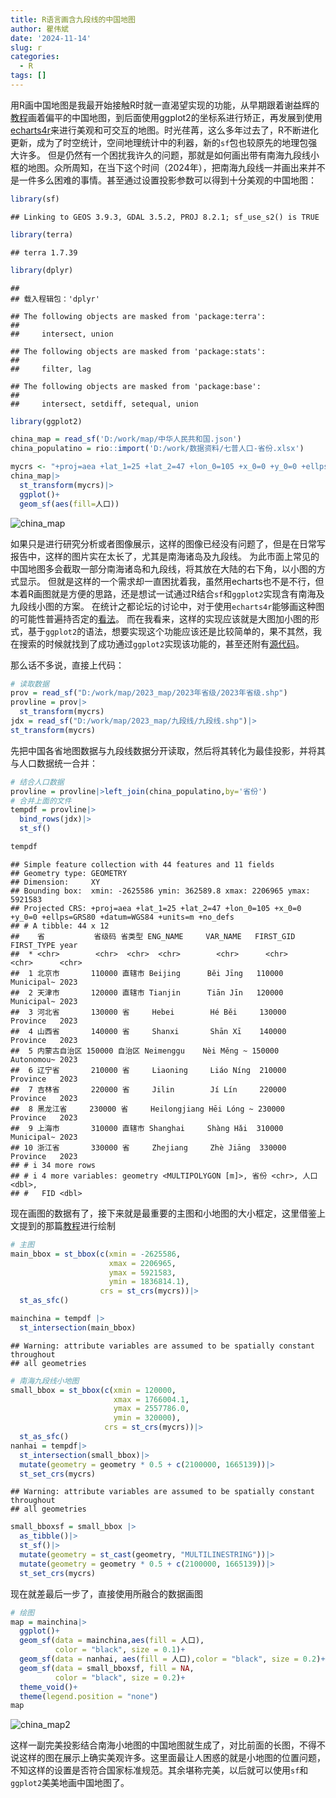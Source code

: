 ```yaml
---
title: R语言画含九段线的中国地图
author: 瞿伟斌
date: '2024-11-14'
slug: r
categories:
  - R
tags: []
---
```


用R画中国地图是我最开始接触R时就一直渴望实现的功能，从早期跟着谢益辉的[教程](https://yihui.org/cn/2007/09/china-map-at-province-level/)画着偏平的中国地图，到后面使用ggplot2的坐标系进行矫正，再发展到使用[echarts4r](https://cosx.org/2021/12/introduction-to-echarts4r/)来进行美观和可交互的地图。时光荏苒，这么多年过去了，R不断进化更新，成为了时空统计，空间地理统计中的利器，新的`sf`包也较原先的地理包强大许多。
但是仍然有一个困扰我许久的问题，那就是如何画出带有南海九段线小框的地图。众所周知，在当下这个时间（2024年），把南海九段线一并画出来并不是一件多么困难的事情。甚至通过设置投影参数可以得到十分美观的中国地图：

```r
library(sf)
```

```
## Linking to GEOS 3.9.3, GDAL 3.5.2, PROJ 8.2.1; sf_use_s2() is TRUE
```

```r
library(terra)
```

```
## terra 1.7.39
```

```r
library(dplyr)
```

```
## 
## 载入程辑包：'dplyr'
```

```
## The following objects are masked from 'package:terra':
## 
##     intersect, union
```

```
## The following objects are masked from 'package:stats':
## 
##     filter, lag
```

```
## The following objects are masked from 'package:base':
## 
##     intersect, setdiff, setequal, union
```

```r
library(ggplot2)

china_map = read_sf('D:/work/map/中华人民共和国.json')
china_populatino = rio::import('D:/work/数据资料/七普人口-省份.xlsx')
```

```r
mycrs <- "+proj=aea +lat_1=25 +lat_2=47 +lon_0=105 +x_0=0 +y_0=0 +ellps=GRS80 +datum=WGS84 +units=m +no_defs" # mycrs设定为最佳Albers投影参数
china_map|>
  st_transform(mycrs)|>
  ggplot()+
  geom_sf(aes(fill=人口))
```

![china_map](https://image-home-qwb.oss-cn-shanghai.aliyuncs.com/image/unnamed-chunk-3-1.png)

如果只是进行研究分析或者图像展示，这样的图像已经没有问题了，但是在日常写报告中，这样的图片实在太长了，尤其是南海诸岛及九段线。
为此市面上常见的中国地图多会截取一部分南海诸岛和九段线，将其放在大陆的右下角，以小图的方式显示。
但就是这样的一个需求却一直困扰着我，虽然用echarts也不是不行，但本着R画图就是方便的思路，还是想试一试通过R结合`sf`和`ggplot2`实现含有南海及九段线小图的方案。
在统计之都论坛的讨论中，对于使用`echarts4r`能够画这种图的可能性普遍持否定的[看法](https://d.cosx.org/d/422867-echarts4r)。
而在我看来，这样的实现应该就是大图加小图的形式，基于`ggplot2`的语法，想要实现这个功能应该还是比较简单的，果不其然，我在搜索的时候就找到了成功通过`ggplot2`实现该功能的，甚至还附有[源代码](https://rstata.duanshu.com/#/course/377485bd8d2b44eda8caa017a71dc5be)。

那么话不多说，直接上代码：

```r
# 读取数据
prov = read_sf("D:/work/map/2023_map/2023年省级/2023年省级.shp")
provline = prov|>
  st_transform(mycrs)
jdx = read_sf("D:/work/map/2023_map/九段线/九段线.shp")|>
st_transform(mycrs)
```

先把中国各省地图数据与九段线数据分开读取，然后将其转化为最佳投影，并将其与人口数据统一合并：

```r
# 结合人口数据
provline = provline|>left_join(china_populatino,by='省份')
# 合并上面的文件
tempdf = provline|>
  bind_rows(jdx)|>
  st_sf()

tempdf
```

```
## Simple feature collection with 44 features and 11 fields
## Geometry type: GEOMETRY
## Dimension:     XY
## Bounding box:  xmin: -2625586 ymin: 362589.8 xmax: 2206965 ymax: 5921583
## Projected CRS: +proj=aea +lat_1=25 +lat_2=47 +lon_0=105 +x_0=0 +y_0=0 +ellps=GRS80 +datum=WGS84 +units=m +no_defs
## # A tibble: 44 x 12
##    省           省级码 省类型 ENG_NAME     VAR_NAME   FIRST_GID FIRST_TYPE year 
##  * <chr>        <chr>  <chr>  <chr>        <chr>      <chr>     <chr>      <chr>
##  1 北京市       110000 直辖市 Beijing      Běi Jīng   110000    Municipal~ 2023 
##  2 天津市       120000 直辖市 Tianjin      Tiān Jīn   120000    Municipal~ 2023 
##  3 河北省       130000 省     Hebei        Hé Běi     130000    Province   2023 
##  4 山西省       140000 省     Shanxi       Shān Xī    140000    Province   2023 
##  5 内蒙古自治区 150000 自治区 Neimenggu    Nèi Měng ~ 150000    Autonomou~ 2023 
##  6 辽宁省       210000 省     Liaoning     Liáo Níng  210000    Province   2023 
##  7 吉林省       220000 省     Jilin        Jí Lín     220000    Province   2023 
##  8 黑龙江省     230000 省     Heilongjiang Hēi Lóng ~ 230000    Province   2023 
##  9 上海市       310000 直辖市 Shanghai     Shàng Hǎi  310000    Municipal~ 2023 
## 10 浙江省       330000 省     Zhejiang     Zhè Jiāng  330000    Province   2023 
## # i 34 more rows
## # i 4 more variables: geometry <MULTIPOLYGON [m]>, 省份 <chr>, 人口 <dbl>,
## #   FID <dbl>
```

现在画图的数据有了，接下来就是最重要的主图和小地图的大小框定，这里借鉴上文提到的那篇[教程](https://rstata.duanshu.com/#/course/377485bd8d2b44eda8caa017a71dc5be)进行绘制

```r
# 主图
main_bbox = st_bbox(c(xmin = -2625586,
                      xmax = 2206965, 
                      ymax = 5921583,
                      ymin = 1836814.1),
                    crs = st_crs(mycrs))|>
  st_as_sfc()

mainchina = tempdf |>
  st_intersection(main_bbox)
```

```
## Warning: attribute variables are assumed to be spatially constant throughout
## all geometries
```

```r
# 南海九段线小地图
small_bbox = st_bbox(c(xmin = 120000,
                       xmax = 1766004.1,
                       ymax = 2557786.0,
                       ymin = 320000),
                     crs = st_crs(mycrs))|>
  st_as_sfc()
nanhai = tempdf|> 
  st_intersection(small_bbox)|>
  mutate(geometry = geometry * 0.5 + c(2100000, 1665139))|>
  st_set_crs(mycrs)
```

```
## Warning: attribute variables are assumed to be spatially constant throughout
## all geometries
```

```r
small_bboxsf = small_bbox |>
  as_tibble()|> 
  st_sf()|> 
  mutate(geometry = st_cast(geometry, "MULTILINESTRING"))|>
  mutate(geometry = geometry * 0.5 + c(2100000, 1665139))|>
  st_set_crs(mycrs)
```

现在就差最后一步了，直接使用所融合的数据画图

```r
# 绘图
map = mainchina|>
  ggplot()+ 
  geom_sf(data = mainchina,aes(fill = 人口),
          color = "black", size = 0.1)+ 
  geom_sf(data = nanhai, aes(fill = 人口),color = "black", size = 0.2)+
  geom_sf(data = small_bboxsf, fill = NA,
          color = "black", size = 0.2)+
  theme_void()+
  theme(legend.position = "none")
map
```

![china_map2](https://image-home-qwb.oss-cn-shanghai.aliyuncs.com/image/unnamed-chunk-8-1.png)

这样一副完美投影结合南海小地图的中国地图就生成了，对比前面的长图，不得不说这样的图在展示上确实美观许多。这里面最让人困惑的就是小地图的位置问题，不知这样的设置是否符合国家标准规范。其余堪称完美，以后就可以使用`sf`和`ggplot2`美美地画中国地图了。
